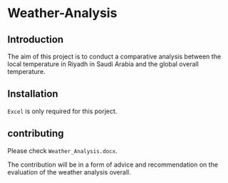 # Weather-Analysis

## Introduction
The aim of this project is to conduct a comparative analysis between the local temperature in Riyadh in Saudi Arabia and the global overall temperature.


## Installation
`Excel` is only required for this porject. 

## contributing
Please check `Weather_Analysis.docx`. 

The contribution will be in a form of advice and recommendation on the evaluation of the weather analysis overall.
